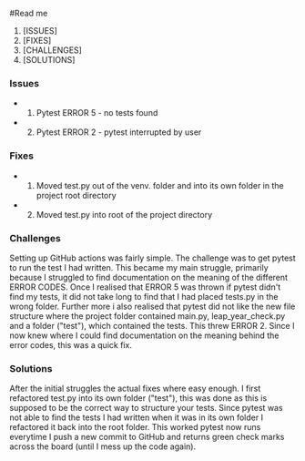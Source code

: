 #Read me 

1. [ISSUES]
2. [FIXES]
3. [CHALLENGES]
4. [SOLUTIONS]


### Issues
- 1. Pytest ERROR 5 - no tests found 
- 2. Pytest ERROR 2 - pytest interrupted by user

### Fixes
- 1. Moved test.py out of the venv. folder and into its own folder in the project root directory
- 2. Moved test.py into root of the project directory 

### Challenges 
Setting up GitHub actions was fairly simple. The challenge was to get pytest to run the test I had written. 
This became my main struggle, primarily because I struggled to find documentation on the meaning of the different 
ERROR CODES. Once I realised that ERROR 5 was thrown if pytest didn't find my tests, it did not take long to find that I
had placed tests.py in the wrong folder. Further more i also realised that pytest did not like the new file structure 
where the project folder contained main.py, leap_year_check.py and a folder ("test"), which contained the tests. 
This threw ERROR 2. Since I now knew where I could find documentation on the meaning behind the error codes, this was a quick fix. 


### Solutions
After the initial struggles the actual fixes where easy enough. I first refactored test.py into its own folder ("test"), 
this was done as this is supposed to be the correct way to structure your tests. Since pytest was not able to find
the tests I had written when it was in its own folder I refactored it back into the root folder. This worked pytest now runs everytime
I push a new commit to GitHub and returns green check marks across the board (until I mess up the code again).
